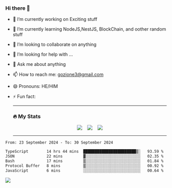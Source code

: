 ### Hi there 👋

<!--
**charlieScript/charlieScript** is a ✨ _special_ ✨ repository because its `README.md` (this file) appears on your GitHub profile.

Here are some ideas to get you started: -->

- 🔭 I’m currently working on Exciting stuff
- 🌱 I’m currently learning NodeJS,NestJS, BlockChain, and oother random stuff
- 👯 I’m looking to collaborate on anything
- 🤔 I’m looking for help with ...
- 💬 Ask me about anything
- 📫 How to reach me: gozione3@gmail.com
- 😄 Pronouns: HE/HIM
- ⚡ Fun fact:


  ---

  ### :fire: My Stats

  <div id="stats" align="center">
  <img src="http://github-readme-streak-stats.herokuapp.com?user=charlieScript&theme=dark&date_format=M%20j%5B%2C%20Y%5D" />&nbsp;&nbsp;&nbsp;
  <img src="https://github-readme-stats.vercel.app/api/top-langs/?username=charlieScript&layout=compact&theme=vision-friendly-dark"/>&nbsp;&nbsp;&nbsp;
  <img src="https://github-readme-stats.vercel.app/api?username=charlieScript&show_icons=true&theme=radical"/>
  </div>

  ---



<!--START_SECTION:waka-->

```txt
From: 23 September 2024 - To: 30 September 2024

TypeScript        14 hrs 44 mins  ███████████████████████▒░   93.59 %
JSON              22 mins         ▓░░░░░░░░░░░░░░░░░░░░░░░░   02.35 %
Bash              17 mins         ▒░░░░░░░░░░░░░░░░░░░░░░░░   01.84 %
Protocol Buffer   8 mins          ▒░░░░░░░░░░░░░░░░░░░░░░░░   00.92 %
JavaScript        6 mins          ░░░░░░░░░░░░░░░░░░░░░░░░░   00.64 %
```

<!--END_SECTION:waka-->
![](https://komarev.com/ghpvc/?username=charlieScript)

